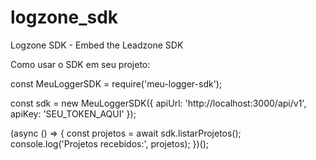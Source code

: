 # logzone_sdk
Logzone SDK - Embed the Leadzone SDK

Como usar o SDK em seu projeto:



const MeuLoggerSDK = require('meu-logger-sdk');

const sdk = new MeuLoggerSDK({
  apiUrl: 'http://localhost:3000/api/v1',
  apiKey: 'SEU_TOKEN_AQUI'
});

(async () => {
  const projetos = await sdk.listarProjetos();
  console.log('Projetos recebidos:', projetos);
})();